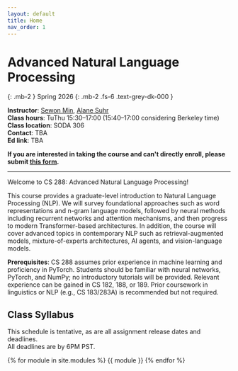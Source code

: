```yaml
---
layout: default
title: Home
nav_order: 1
---
```


# Advanced Natural Language Processing
{: .mb-2 }
Spring 2026
{: .mb-2 .fs-6 .text-grey-dk-000 }


**Instructor**: 		[Sewon Min](https://www.sewonmin.com/), [Alane Suhr](https://www.alanesuhr.com/)<br />
**Class hours**: 		TuThu 15:30–17:00 (15:40–17:00 considering Berkeley time) <br />
**Class location**: 	SODA 306 <br />
**Contact**:			TBA <br />
**Ed link**:      		TBA <br />


**If you are interested in taking the course and can't directly enroll, please submit [this form](https://forms.gle/FEe8LdKJGk1KVwDs6).**

<hr />


Welcome to CS 288: Advanced Natural Language Processing!

This course provides a graduate-level introduction to Natural Language Processing (NLP). We will survey foundational approaches such as word representations and n-gram language models, followed by neural methods including recurrent networks and attention mechanisms, and then progress to modern Transformer-based architectures. In addition, the course will cover advanced topics in contemporary NLP such as retrieval-augmented models, mixture-of-experts architectures, AI agents, and vision-language models.

**Prerequisites**: CS 288 assumes prior experience in machine learning and proficiency in PyTorch. Students should be familiar with neural networks, PyTorch, and NumPy; no introductory tutorials will be provided. Relevant experience can be gained in CS 182, 188, or 189. Prior coursework in linguistics or NLP (e.g., CS 183/283A) is recommended but not required.

## Class Syllabus

This schedule is tentative, as are all assignment release dates and deadlines. <br />
All deadlines are by 6PM PST.

{% for module in site.modules %}
{{ module }}
{% endfor %}
